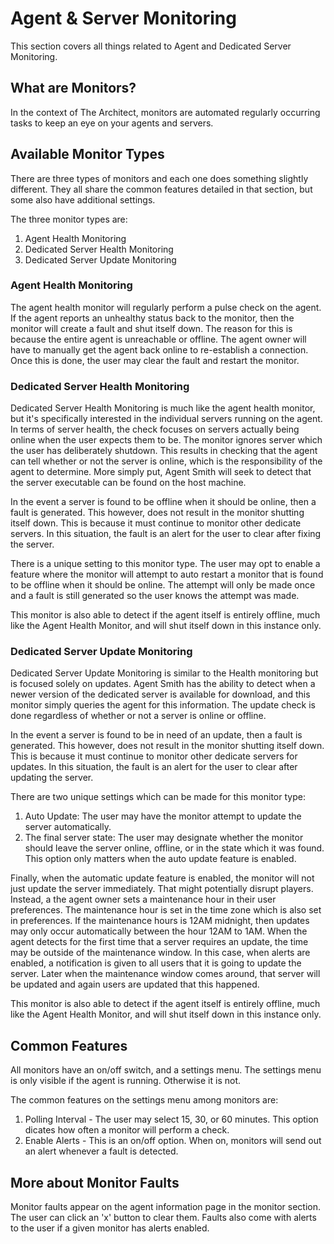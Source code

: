 # Agent & Server Monitoring

This section covers all things related to Agent and Dedicated Server Monitoring.

## What are Monitors?

In the context of The Architect, monitors are automated regularly occurring tasks to keep an eye
on your agents and servers.

## Available Monitor Types

There are three types of monitors and each one does something slightly different.  They all share the common
features detailed in that section, but some also have additional settings.

The three monitor types are:

1. Agent Health Monitoring
2. Dedicated Server Health Monitoring
3. Dedicated Server Update Monitoring

### Agent Health Monitoring

The agent health monitor will regularly perform a pulse check on the agent.  If the agent reports an unhealthy
status back to the monitor, then the monitor will create a fault and shut itself down.  The reason for this is
because the entire agent is unreachable or offline.  The agent owner will have to manually get the agent back
online to re-establish a connection.   Once this is done, the user may clear the fault and restart the monitor.

### Dedicated Server Health Monitoring

Dedicated Server Health Monitoring is much like the agent health monitor, but it's specifically interested in the
individual servers running on the agent.  In terms of server health, the check focuses on servers actually being
online when the user expects them to be.  The monitor ignores server which the user has deliberately shutdown.  This
results in checking that the agent can tell whether or not the server is online, which is the responsibility of the
agent to determine.  More simply put, Agent Smith will seek to detect that the server executable can be found on the
host machine.

In the event a server is found to be offline when it should be online, then a fault is generated.  This however, does
not result in the monitor shutting itself down.  This is because it must continue to monitor other dedicate servers. In
this situation, the fault is an alert for the user to clear after fixing the server.

There is a unique setting to this monitor type.  The user may opt to enable a feature where the monitor will attempt to
auto restart a monitor that is found to be offline when it should be online.  The attempt will only be made once and a
fault is still generated so the user knows the attempt was made.

This monitor is also able to detect if the agent itself is entirely offline, much like the Agent Health Monitor, and will
shut itself down in this instance only.

### Dedicated Server Update Monitoring

Dedicated Server Update Monitoring is similar to the Health monitoring but is focused solely on updates. Agent Smith has the
ability to detect when a newer version of the dedicated server is available for download, and this monitor simply queries the agent
for this information.  The update check is done regardless of whether or not a server is online or offline.

In the event a server is found to be in need of an update, then a fault is generated. This however, does
not result in the monitor shutting itself down.  This is because it must continue to monitor other dedicate servers for updates.
In this situation, the fault is an alert for the user to clear after updating the server.

There are two unique settings which can be made for this monitor type:

1. Auto Update: The user may have the monitor attempt to update the server automatically.
2. The final server state: The user may designate whether the monitor should leave the server online, offline, or in the state
   which it was found.  This option only matters when the auto update feature is enabled.

Finally, when the automatic update feature is enabled, the monitor will not just update the server immediately.  That might
potentially disrupt players.  Instead, a the agent owner sets a maintenance hour in their user preferences.  The maintenance
hour is set in the time zone which is also set in preferences.  If the maintenance hours is 12AM midnight, then updates may
only occur automatically between the hour 12AM to 1AM.  When the agent detects for the first time that a server requires an
update, the time may be outside of the maintenance window.  In this case, when alerts are enabled, a notification is given
to all users that it is going to update the server.  Later when the maintenance window comes around, that server will be updated
and again users are updated that this happened.

This monitor is also able to detect if the agent itself is entirely offline, much like the Agent Health Monitor, and will
shut itself down in this instance only.

## Common Features

All monitors have an on/off switch, and a settings menu.  The settings menu is only visible if the agent is running.
Otherwise it is not.

The common features on the settings menu among monitors are:

1. Polling Interval - The user may select 15, 30, or 60 minutes.  This option dicates how often a monitor will perform
   a check.
2. Enable Alerts - This is an on/off option.  When on, monitors will send out an alert whenever a fault is detected.

## More about Monitor Faults

Monitor faults appear on the agent information page in the monitor section.  The user can click an 'x' button to clear them.
Faults also come with alerts to the user if a given monitor has alerts enabled.
